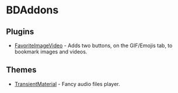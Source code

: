 # BDAddons

## Plugins
 - [FavoriteImageVideo](https://github.com/Dastan21/BDAddons/blob/main/plugins/FavoriteImageVideo.plugin.js) - Adds two buttons, on the GIF/Emojis tab, to bookmark images and videos.

## Themes
 - [TransientMaterial](https://github.com/Dastan21/BDAddons/blob/main/plugins/BetterAudio.theme.css) - Fancy audio files player.